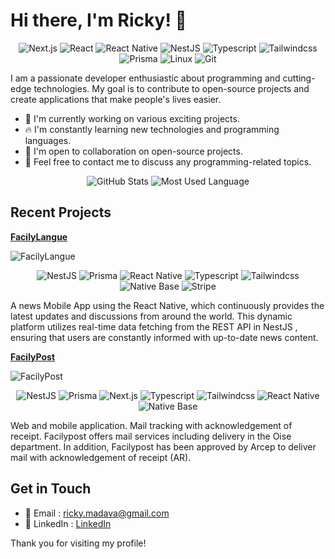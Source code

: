 # Hi  there, I'm  Ricky! 👋

<p align="center">
	<img alt='Next.js' src='https://img.shields.io/badge/Next.js-000?style=for-the-badge&logo=next.js&logoColor=FFF'/>
  <img alt='React' src='https://img.shields.io/badge/React-61dafb?style=for-the-badge&logo=react&logoColor=61dafb&color=20232a'/>
  <img alt='React Native' src='https://img.shields.io/badge/React_Native-20232a?style=for-the-badge&logo=react&logoColor=61dafb&color=20232a'/>
  <img alt='NestJS' src='https://img.shields.io/badge/Nestjs-ed2945?style=for-the-badge&logo=nestjs&logoColor=ed2945&labelColor=efefef&color=151515'/>
  <img alt='Typescript' src='https://img.shields.io/badge/Typescript-fff?style=for-the-badge&logo=Typescript&logoColor=fff&labelColor=2137fc&color=2137fc'/>
  <img alt='Tailwindcss' src='https://img.shields.io/badge/Tailwindcss-0F172A?style=for-the-badge&logo=Tailwindcss&logoColor=61dafb&labelColor=0F172A&color=0F172A'/>
  <img alt='Prisma' src='https://img.shields.io/badge/Prisma-0F172A?style=for-the-badge&logo=prisma&logoColor=1A202C&labelColor=efefef&color=efefef'/>
  <img alt='Linux' src='https://img.shields.io/badge/Linux-3776AB?style=for-the-badge&logo=linux&logoColor=white'/>
  <img alt='Git' src='https://img.shields.io/badge/git-%23F05033.svg?style=for-the-badge&logo=git&logoColor=white'/>
 </p>


I am a passionate developer enthusiastic about programming and cutting-edge technologies. My goal is to contribute to open-source projects and create applications that make people's lives easier.

- 🚀 I'm currently working on various exciting projects.
- 🔥 I'm constantly learning new technologies and programming languages.
- 🤝 I'm open to collaboration on open-source projects.
- 📨 Feel free to contact me to discuss any programming-related topics.


<p align="center">
<img alt='GitHub Stats' src='https://github-readme-stats.vercel.app/api?username=madava23&show_icons=true&hide=contribs,prs&cache_seconds=86400&theme=chartreuse-dark'/>
<img alt='Most Used Language' src='https://github-readme-stats.vercel.app/api/top-langs/?username=madava23&layout=donut'/>
</p>

## Recent Projects
**[FacilyLangue](#)**
<p>
	<p>
		<img alt='FacilyLangue' src='https://i.ibb.co/Nt6CPFt/project2.png'/>
		
<p align="center">
		  <img alt='NestJS' src='https://img.shields.io/badge/Nestjs-ed2945?logo=nestjs&logoColor=fff&labelColor=151515&color=151515'/>
		<img alt='Prisma' src='https://img.shields.io/badge/Prisma-0F172A?logo=prisma&logoColor=fff&labelColor=151515&color=151515'/>		
  <img alt='React Native' src='https://img.shields.io/badge/React_Native-fff?logo=react&logoColor=fff&color=151515'/>
  <img alt='Typescript' src='https://img.shields.io/badge/Typescript-fff?logo=Typescript&logoColor=fff&labelColor=151515&color=151515'/>
  <img alt='Tailwindcss' src='https://img.shields.io/badge/Tailwindcss-0F172A?logo=Tailwindcss&logoColor=fff&labelColor=0F172A&color=151515'/>
  <img alt='Native Base' src='https://img.shields.io/badge/NativeBase-090?color=151515'/>
   <img alt='Stripe' src='https://img.shields.io/badge/NativeBase-090?logo=stripe&logoColor=fff&color=151515'/>
</p>
		<p>
		A news Mobile App using the React Native, which continuously provides the latest updates and discussions from around the world.
	This dynamic platform utilizes real-time data fetching from the REST API in NestJS , ensuring that users are constantly informed with up-to-date news content.
		</p>
	</p>
</p>


**[FacilyPost](https://reco.facilypost.com)**
<p align="center">
	<p>
		<img alt='FacilyPost' src='https://i.ibb.co/KLWy4H7/project.png'/>
		<p>
		<p align="center">
		  <img alt='NestJS' src='https://img.shields.io/badge/Nestjs-ed2945?logo=nestjs&logoColor=fff&labelColor=151515&color=151515'/>
		<img alt='Prisma' src='https://img.shields.io/badge/Prisma-0F172A?logo=prisma&logoColor=fff&labelColor=151515&color=151515'/>		
  <img alt='Next.js' src='https://img.shields.io/badge/Next.js-000?logo=next.js&logoColor=FFF&color=151515'/>
  <img alt='Typescript' src='https://img.shields.io/badge/Typescript-fff?logo=Typescript&logoColor=fff&labelColor=151515&color=151515'/>
  <img alt='Tailwindcss' src='https://img.shields.io/badge/Tailwindcss-0F172A?logo=Tailwindcss&logoColor=fff&labelColor=0F172A&color=151515'/>
  <img alt='React Native' src='https://img.shields.io/badge/React_Native-fff?logo=react&logoColor=fff&color=151515'/>
  <img alt='Native Base' src='https://img.shields.io/badge/NativeBase-090?color=151515'/>
</p>
		Web and mobile application. Mail tracking with acknowledgement of receipt. Facilypost offers mail services including delivery in the Oise department. In addition, Facilypost has been approved by Arcep to deliver mail with acknowledgement of receipt (AR).
		</p>
	</p>
</p>

## Get in Touch

- 📧 Email : ricky.madava@gmail.com
- 🔗 LinkedIn : [LinkedIn](https://www.linkedin.com/in/ricky-bertrand-ravoson-9847a5140/)

Thank you for visiting my profile!

